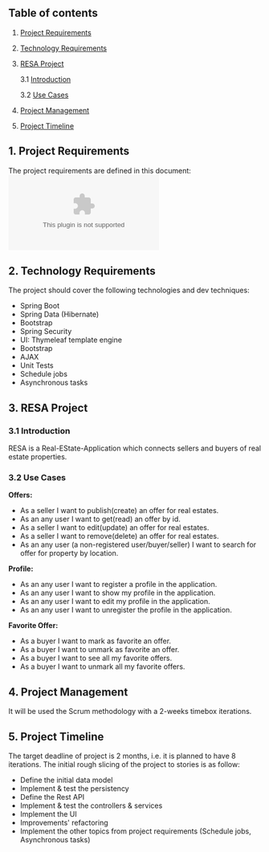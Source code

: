 ## Table of contents
 1. [Project Requirements](#projectReq)
 2. [Technology Requirements](#devMaterials)
 3. [RESA Project](#resaProject)
 
    3.1 [Introduction](#resaProjectIntro)
    
    3.2 [Use Cases](#resaProjectUseCases)
 4. [Project Management](#projectMngmnt)
 5. [Project Timeline](#projectTimeline)

 
## 1. Project Requirements <a name="projectReq"></a>
The project requirements are defined in this document: ![Java-MVC-Frameworks-Individual-Project-Assignment.docx](https://github.com/tsvetanv/real-estate-app/blob/main/00.%20Java-MVC-Frameworks-Individual-Project-Assignment.docx)

## 2. Technology Requirements <a name="techReq"></a>
The project should cover the following technologies and dev techniques:
* Spring Boot
* Spring Data (Hibernate)
* Bootstrap
* Spring Security
* UI: Thymeleaf template engine
* Bootstrap
* AJAX
* Unit Tests
* Schedule jobs
* Asynchronous tasks


## 3. RESA Project <a name="resaProject"></a>

### 3.1 Introduction <a name="resaProjectIntro"></a>
RESA is a Real-EState-Application which connects sellers and buyers of real estate properties.

### 3.2 Use Cases <a name="resaProjectUseCases"></a>

**Offers:**
* As a seller I want to publish(create) an offer for real estates.
* As an any user I want to get(read) an offer by id.
* As a seller I want to edit(update) an offer for real estates.
* As a seller I want to remove(delete) an offer for real estates.
* As an any user (a non-registered user/buyer/seller) I want to search for offer for property by location.
  
**Profile:**
* As an any user I want to register a profile  in the application.
* As an any user I want to show my profile in the  application.
* As an any user I want to edit my profile in the  application.
* As an any user I want to unregister the profile in the  application.
  
**Favorite Offer:**
* As a buyer I want to mark as favorite an offer.
* As a buyer I want to unmark as favorite an offer.
* As a buyer I want to see all my favorite offers.
* As a buyer I want to unmark all my favorite offers.
  
## 4. Project Management <a name="projectMngmnt"></a>
It will be used the Scrum methodology with a 2-weeks timebox iterations.

## 5. Project Timeline <a name="projectTimeline"></a>
The target deadline of project is 2 months, i.e. it is planned to have 8 iterations. The initial rough slicing of the project to stories is as follow:

* Define the initial data model
* Implement & test the persistency
* Define the Rest API
* Implement & test the controllers & services
* Implement the UI
* Improvements' refactoring
* Implement the other topics from project requirements (Schedule jobs, Asynchronous tasks)







